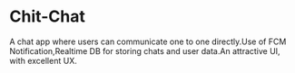 # Chit-Chat
A chat app where users can communicate one to one directly.Use of FCM Notification,Realtime DB for storing chats and user data.An attractive UI, with excellent UX.
